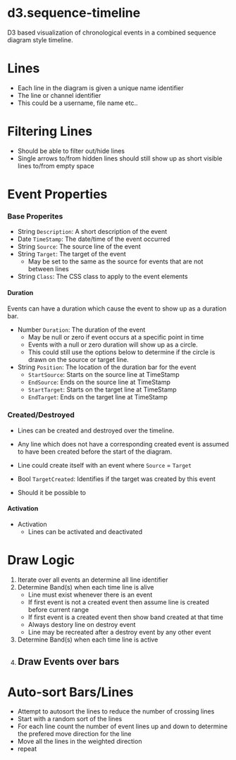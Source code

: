 # d3.sequence-timeline #

D3 based visualization of chronological events in a combined sequence diagram style timeline.


# Lines #
- Each line in the diagram is given a unique name identifier
- The line or channel identifier
- This could be a username, file name etc..
	
	
# Filtering Lines #
- Should be able to filter out/hide lines
- Single arrows to/from hidden lines should still show up as short visible lines to/from empty space

	
# Event Properties #

### Base Properites ###

- String `Description`: A short description of the event
- Date `TimeStamp`: The date/time of the event occurred
- String `Source`: The source line of the event
- String `Target`: The target of the event 
    - May be set to the same as the source for events that are not between lines
- String `Class`: The CSS class to apply to the event elements


#### Duration ###

Events can have a duration which cause the event to show up as a duration bar. 

- Number `Duration`: The duration of the event
    - May be null or zero if event occurs at a specific point in time
     - Events with a null or zero duration will show up as a circle. 
     - This could still use the options below to determine if the circle is drawn on the source or target line.
- String `Position`: The location of the duration bar for the event
    - `StartSource`: Starts on the source line at TimeStamp
    - `EndSource`: Ends on the source line at TimeStamp 
    - `StartTarget`: Starts on the target line at TimeStamp
    - `EndTarget`: Ends on the target line at TimeStamp

### Created/Destroyed ###

- Lines can be created and destroyed over the timeline. 
- Any line which does not have a corresponding created event is assumed to have been created before the start of the diagram. 

- Line could create itself with an event where `Source` = `Target`



- Bool `TargetCreated`: Identifies if the target was created by this event

- Should it be possible to 




  





#### Activation ###

- Activation
    - Lines can be activated and deactivated

	

# Draw Logic #

1. Iterate over all events an determine all line identifier
2. Determine Band(s) when each time line is alive
    - Line must exist whenever there is an event
    - If first event is not a created event then assume line is created before current range
    - If first event is a created event then show band created at that time
    - Always destory line on destroy event
    - Line may be recreated after a destroy event by any other event		
3. Determine Band(s) when each time line is active
4. Draw Events over bars
    - 
	
	
	

# Auto-sort Bars/Lines #

- Attempt to autosort the lines to reduce the number of crossing lines
- Start with a random sort of the lines
- For each line count the number of event lines up and down to determine the prefered move direction for the line
- Move all the lines in the weighted direction
- repeat